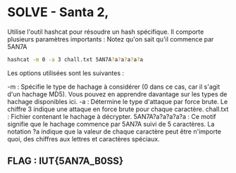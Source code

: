 # SOLVE - Santa 2, 

Utilise l'outil hashcat pour résoudre un hash spécifique. Il comporte plusieurs paramètres importants :
Notez qu'on sait qu'il commence par 5AN7A

```bash
hashcat -m 0 -a 3 chall.txt 5AN7A?a?a?a?a?a
```
Les options utilisées sont les suivantes :

-m : Spécifie le type de hachage à considérer (0 dans ce cas, car il s'agit d'un hachage MD5). Vous pouvez en apprendre davantage sur les types de hachage disponibles ici.
-a : Détermine le type d'attaque par force brute.
    Le chiffre 3 indique une attaque en force brute pour chaque caractère.
chall.txt : Fichier contenant le hachage à décrypter.
5AN7A?a?a?a?a?a :
    Ce motif signifie que le hachage commence par 5AN7A suivi de 5 caractères.
    La notation ?a indique que la valeur de chaque caractère peut être n'importe quoi, des chiffres aux lettres et caractères spéciaux.

## FLAG : IUT{5AN7A_B0SS}